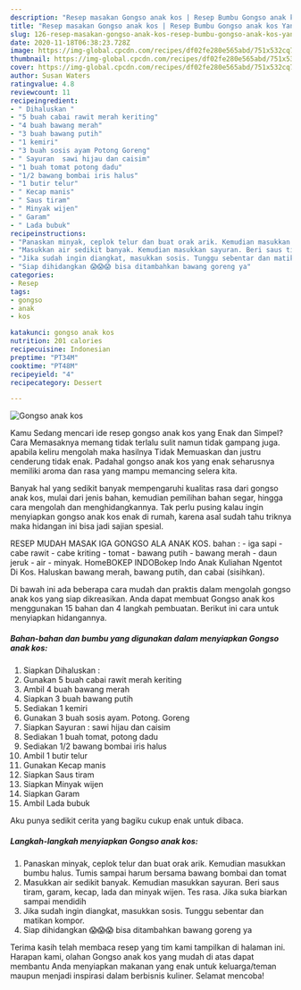 ```yaml
---
description: "Resep masakan Gongso anak kos | Resep Bumbu Gongso anak kos Yang Paling Enak"
title: "Resep masakan Gongso anak kos | Resep Bumbu Gongso anak kos Yang Paling Enak"
slug: 126-resep-masakan-gongso-anak-kos-resep-bumbu-gongso-anak-kos-yang-paling-enak
date: 2020-11-18T06:38:23.728Z
image: https://img-global.cpcdn.com/recipes/df02fe280e565abd/751x532cq70/gongso-anak-kos-foto-resep-utama.jpg
thumbnail: https://img-global.cpcdn.com/recipes/df02fe280e565abd/751x532cq70/gongso-anak-kos-foto-resep-utama.jpg
cover: https://img-global.cpcdn.com/recipes/df02fe280e565abd/751x532cq70/gongso-anak-kos-foto-resep-utama.jpg
author: Susan Waters
ratingvalue: 4.8
reviewcount: 11
recipeingredient:
- " Dihaluskan "
- "5 buah cabai rawit merah keriting"
- "4 buah bawang merah"
- "3 buah bawang putih"
- "1 kemiri"
- "3 buah sosis ayam Potong Goreng"
- " Sayuran  sawi hijau dan caisim"
- "1 buah tomat potong dadu"
- "1/2 bawang bombai iris halus"
- "1 butir telur"
- " Kecap manis"
- " Saus tiram"
- " Minyak wijen"
- " Garam"
- " Lada bubuk"
recipeinstructions:
- "Panaskan minyak, ceplok telur dan buat orak arik. Kemudian masukkan bumbu halus. Tumis sampai harum bersama bawang bombai dan tomat"
- "Masukkan air sedikit banyak. Kemudian masukkan sayuran. Beri saus tiram, garam, kecap, lada dan minyak wijen. Tes rasa. Jika suka biarkan sampai mendidih"
- "Jika sudah ingin diangkat, masukkan sosis. Tunggu sebentar dan matikan kompor."
- "Siap dihidangkan 😱😱😱 bisa ditambahkan bawang goreng ya"
categories:
- Resep
tags:
- gongso
- anak
- kos

katakunci: gongso anak kos 
nutrition: 201 calories
recipecuisine: Indonesian
preptime: "PT34M"
cooktime: "PT48M"
recipeyield: "4"
recipecategory: Dessert

---
```



![Gongso anak kos](https://img-global.cpcdn.com/recipes/df02fe280e565abd/751x532cq70/gongso-anak-kos-foto-resep-utama.jpg)

Kamu Sedang mencari ide resep gongso anak kos yang Enak dan Simpel? Cara Memasaknya memang tidak terlalu sulit namun tidak gampang juga. apabila keliru mengolah maka hasilnya Tidak Memuaskan dan justru cenderung tidak enak. Padahal gongso anak kos yang enak seharusnya memiliki aroma dan rasa yang mampu memancing selera kita.

Banyak hal yang sedikit banyak mempengaruhi kualitas rasa dari gongso anak kos, mulai dari jenis bahan, kemudian pemilihan bahan segar, hingga cara mengolah dan menghidangkannya. Tak perlu pusing kalau ingin menyiapkan gongso anak kos enak di rumah, karena asal sudah tahu triknya maka hidangan ini bisa jadi sajian spesial.

RESEP MUDAH MASAK IGA GONGSO ALA ANAK KOS. bahan : - iga sapi - cabe rawit - cabe kriting - tomat - bawang putih - bawang merah - daun jeruk - air - minyak. HomeBOKEP INDOBokep Indo Anak Kuliahan Ngentot Di Kos. Haluskan bawang merah, bawang putih, dan cabai (sisihkan).


Di bawah ini ada beberapa cara mudah dan praktis dalam mengolah gongso anak kos yang siap dikreasikan. Anda dapat membuat Gongso anak kos menggunakan 15 bahan dan 4 langkah pembuatan. Berikut ini cara untuk menyiapkan hidangannya.

<!--inarticleads1-->

##### Bahan-bahan dan bumbu yang digunakan dalam menyiapkan Gongso anak kos:

1. Siapkan  Dihaluskan :
1. Gunakan 5 buah cabai rawit merah keriting
1. Ambil 4 buah bawang merah
1. Siapkan 3 buah bawang putih
1. Sediakan 1 kemiri
1. Gunakan 3 buah sosis ayam. Potong. Goreng
1. Siapkan  Sayuran : sawi hijau dan caisim
1. Sediakan 1 buah tomat, potong dadu
1. Sediakan 1/2 bawang bombai iris halus
1. Ambil 1 butir telur
1. Gunakan  Kecap manis
1. Siapkan  Saus tiram
1. Siapkan  Minyak wijen
1. Siapkan  Garam
1. Ambil  Lada bubuk


Aku punya sedikit cerita yang bagiku cukup enak untuk dibaca. 

<!--inarticleads2-->

##### Langkah-langkah menyiapkan Gongso anak kos:

1. Panaskan minyak, ceplok telur dan buat orak arik. Kemudian masukkan bumbu halus. Tumis sampai harum bersama bawang bombai dan tomat
1. Masukkan air sedikit banyak. Kemudian masukkan sayuran. Beri saus tiram, garam, kecap, lada dan minyak wijen. Tes rasa. Jika suka biarkan sampai mendidih
1. Jika sudah ingin diangkat, masukkan sosis. Tunggu sebentar dan matikan kompor.
1. Siap dihidangkan 😱😱😱 bisa ditambahkan bawang goreng ya




Terima kasih telah membaca resep yang tim kami tampilkan di halaman ini. Harapan kami, olahan Gongso anak kos yang mudah di atas dapat membantu Anda menyiapkan makanan yang enak untuk keluarga/teman maupun menjadi inspirasi dalam berbisnis kuliner. Selamat mencoba!
